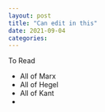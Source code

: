 ```yaml
---
layout: post
title: "Can edit in this"
date: 2021-09-04
categories: 
---
```


<hd4>To Read</hd4>
* All of Marx
* All of Hegel
* All of Kant
* 